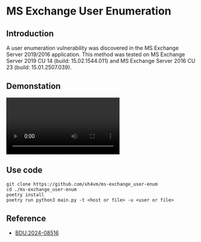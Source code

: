 # MS Exchange User Enumeration

## Introduction
A user enumeration vulnerability was discovered in the MS Exchange Server 2019/2016 application. This method was tested on MS Exchange Server 2019 CU 14 (build: 15.02.1544.011) and MS Exchange Server 2016 CU 23 (build: 15.01.2507.039).

## Demonstation
![Demo](./assets/user-enum_ms-exchange-2016_2019.mp4)

## Use code
```
git clone https://github.com/xh4vm/ms-exchange_user-enum
cd ./ms-exchange_user-enum
poetry install
poetry run python3 main.py -t <host or file> -u <user or file>
```

## Reference
- [BDU:2024-08516](https://bdu.fstec.ru/vul/2024-08516)